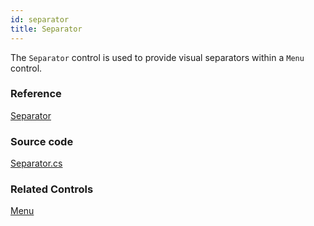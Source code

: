 ```yaml
---
id: separator
title: Separator
---
```


The `Separator` control is used to provide visual separators within a `Menu` control.

### Reference <a id="reference"></a>

[Separator](http://reference.avaloniaui.net/api/Avalonia.Controls/Separator/)

### Source code <a id="source-code"></a>

[Separator.cs](https://github.com/AvaloniaUI/Avalonia/blob/master/src/Avalonia.Controls/Separator.cs)

### Related Controls

[Menu](./menu.md)